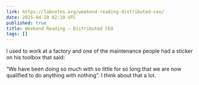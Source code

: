 ```yaml
---
link: https://labnotes.org/weekend-reading-distributed-ceo/
date: 2025-04-20 02:19 UTC
published: true
title: Weekend Reading — Distributed CEO
tags: []
---
```


I used to work at a factory and one of the maintenance people had a sticker on his toolbox that said:

“We have been doing so much with so little for so long that we are now qualified to do anything with nothing”. I think about that a lot.
